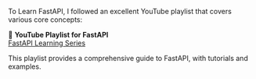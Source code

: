 
To Learn FastAPI, I followed an excellent YouTube playlist that covers various core concepts:

🎥 **YouTube Playlist for FastAPI**  
[FastAPI Learning Series](https://www.youtube.com/playlist?list=PLqAmigZvYxIL9dnYeZEhMoHcoP4zop8-p)

This playlist provides a comprehensive guide to FastAPI, with tutorials and examples.


